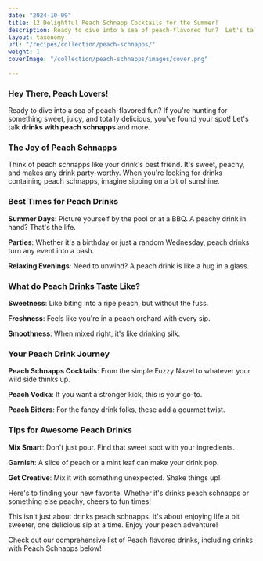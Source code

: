 ```yaml
---
date: "2024-10-09"
title: 12 Delightful Peach Schnapp Cocktails for the Summer!
description: Ready to dive into a sea of peach-flavored fun?  Let's talk drinks with peach schnapps, and more. If you're hunting for something sweet, juicy, and totally delicious, you've found your spot! 
layout: taxonomy
url: "/recipes/collection/peach-schnapps/"
weight: 1
coverImage: "/collection/peach-schnapps/images/cover.png"

---
```


### Hey There, Peach Lovers!
Ready to dive into a sea of peach-flavored fun? If you're hunting for something sweet, juicy, and totally delicious, you've found your spot! Let's talk **drinks with peach schnapps** and more. 

### The Joy of Peach Schnapps
Think of peach schnapps like your drink's best friend. It's sweet, peachy, and makes any drink party-worthy. When you're looking for drinks containing peach schnapps, imagine sipping on a bit of sunshine.

### Best Times for Peach Drinks
**Summer Days**: Picture yourself by the pool or at a BBQ. A peachy drink in hand? That's the life.

**Parties**: Whether it's a birthday or just a random Wednesday, peach drinks turn any event into a bash.

**Relaxing Evenings**: Need to unwind? A peach drink is like a hug in a glass.


### What do Peach Drinks Taste Like?
**Sweetness**: Like biting into a ripe peach, but without the fuss.

**Freshness**: Feels like you're in a peach orchard with every sip.

**Smoothness**: When mixed right, it's like drinking silk.

<!-- section break -->

### Your Peach Drink Journey
**Peach Schnapps Cocktails**: From the simple Fuzzy Navel to whatever your wild side thinks up.

**Peach Vodka**: If you want a stronger kick, this is your go-to.

**Peach Bitters**: For the fancy drink folks, these add a gourmet twist.

### Tips for Awesome Peach Drinks
**Mix Smart**: Don't just pour. Find that sweet spot with your ingredients.

**Garnish**: A slice of peach or a mint leaf can make your drink pop.

**Get Creative**: Mix it with something unexpected. Shake things up!


Here's to finding your new favorite. Whether it's drinks peach schnapps or something else peachy, cheers to fun times!

This isn't just about drinks peach schnapps. It's about enjoying life a bit sweeter, one delicious sip at a time. Enjoy your peach adventure!

Check out our comprehensive list of Peach flavored drinks, including drinks with Peach Schnapps below!